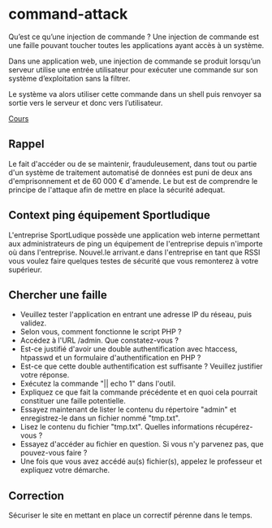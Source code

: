 # command-attack

Qu’est ce qu’une injection de commande ?
Une injection de commande est une faille pouvant toucher toutes les applications ayant accès à un système.

Dans une application web, une injection de commande se produit lorsqu’un serveur utilise une entrée utilisateur pour exécuter une commande sur son système d’exploitation sans la filtrer.

Le système va alors utiliser cette commande dans un shell puis renvoyer sa sortie vers le serveur et donc vers l’utilisateur.

[Cours](https://www.hacksplaining.com/exercises/command-execution)

## Rappel
Le fait d'accéder ou de se maintenir, frauduleusement, dans tout ou partie d'un système de traitement automatisé de données est puni de deux ans d'emprisonnement et de 60 000 € d'amende.
Le but est de comprendre le principe de l'attaque afin de mettre en place la sécurité adequat.

## Context ping équipement Sportludique

L'entreprise SportLudique possède une application web interne permettant aux administrateurs de ping un équipement de l'entreprise depuis n'importe où dans l'entreprise.
Nouvel.le arrivant.e dans l'entreprise en tant que RSSI vous voulez faire quelques testes de sécurité que vous remonterez à votre supérieur.

## Chercher une faille

- Veuillez tester l'application en entrant une adresse IP du réseau, puis validez.
- Selon vous, comment fonctionne le script PHP ?
- Accédez à l'URL /admin. Que constatez-vous ?
- Est-ce justifié d'avoir une double authentification avec htaccess, htpasswd et un formulaire d'authentification en PHP ?
- Est-ce que cette double authentification est suffisante ? Veuillez justifier votre réponse.
- Exécutez la commande "|| echo 1" dans l'outil.
- Expliquez ce que fait la commande précédente et en quoi cela pourrait constituer une faille potentielle.
- Essayez maintenant de lister le contenu du répertoire "admin" et enregistrez-le dans un fichier nommé "tmp.txt".
- Lisez le contenu du fichier "tmp.txt". Quelles informations récupérez-vous ?
- Essayez d'accéder au fichier en question. Si vous n'y parvenez pas, que pouvez-vous faire ?
- Une fois que vous avez accédé au(s) fichier(s), appelez le professeur et expliquez votre démarche.

## Correction
Sécuriser le site en mettant en place un correctif pérenne dans le temps.
